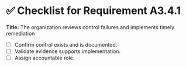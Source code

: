 # ✅ Checklist for Requirement A3.4.1

**Title:** The organization reviews control failures and implements timely remediation

- [ ] Confirm control exists and is documented.
- [ ] Validate evidence supports implementation.
- [ ] Assign accountable role.
